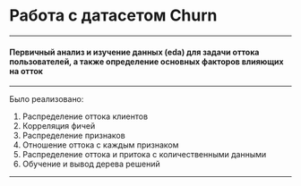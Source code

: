 # Работа с датасетом Churn

---
#### Первичный анализ и изучение данных (eda) для задачи оттока пользователей, а также определение основных факторов влияющих на отток
---
Было реализовано:
1. Распределение оттока клиентов
2. Корреляция фичей
3. Распределение признаков
4. Отношение оттока с каждым признаком
5. Распределение оттока и притока с количественными данными
6. Обучение и вывод дерева решений
---

